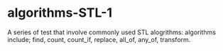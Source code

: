 # algorithms-STL-1
A series of test that involve commonly used STL alogrithms:
algorithms include; 
  find, count, count_if, replace, all_of, any_of, transform.
